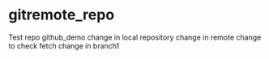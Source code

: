 # gitremote_repo
Test repo
github_demo
change in local repository
change in remote 
change to check fetch
change in branch1
